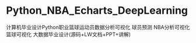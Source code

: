 # Python_NBA_Echarts_DeepLearning
计算机毕业设计Python职业篮球运动员数据分析可视化 球员预测 NBA分析可视化 篮球可视化 大数据毕业设计(源码+LW文档+PPT+讲解)
